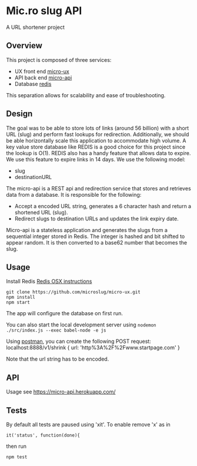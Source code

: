# Mic.ro slug API

A URL shortener project

## Overview

This project is composed of three services:
* UX front end [micro-ux](https://github.com/microslug/micro-ux)
* API back end [micro-api](https://github.com/microslug/micro-api)
* Database     [redis](https://redis.io/)

This separation allows for scalability and ease of troubleshooting.

## Design

The goal was to be able to store lots of links (around 56 billion) with a short URL (slug) and perform fast lookups for redirection.
Additionally, we should be able horizontally scale this application to accommodate high volume.
A key value store database like REDIS is a good choice for this project since the lookup is O(1).
REDIS also has a handy feature that allows data to expire. We use this feature to expire links in 14 days.
We use the following model:
* slug
* destinationURL

The micro-api is a REST api and redirection service that stores and retrieves data from a database.
It is responsible for the following:
* Accept a encoded URL string, generates a 6 character hash and return a shortened URL (slug).
* Redirect slugs to destination URLs and updates the link expiry date.

Micro-api is a stateless application and generates the slugs from a sequential integer stored in Redis.
The integer is hashed and bit shifted to appear random.  It is then converted to a base62 number that becomes the slug.


Usage
-----
Install Redis [Redis OSX instructions](https://gist.github.com/tomysmile/1b8a321e7c58499ef9f9441b2faa0aa8)

```
git clone https://github.com/microslug/micro-ux.git
npm install
npm start
```
The app will configure the database on first run.

You can also start the local development server using `nodemon ./src/index.js --exec babel-node -e js`

Using [postman](https://www.getpostman.com/), you can create the following POST request:
localhost:8888/v1/shrink
{
  url: 'http%3A%2F%2Fwww.startpage.com'
}

Note that the url string has to be encoded.


## API

Usage see https://micro-api.herokuapp.com/


## Tests

By default all tests are paused using 'xit'. To enable remove 'x' as in
```
it('status', function(done){
```
then run
```
npm test
```
